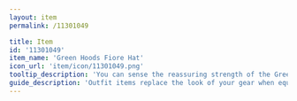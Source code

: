 ```yaml
---
layout: item
permalink: /11301049

title: Item
id: '11301049'
item_name: 'Green Hoods Fiore Hat'
icon_url: 'item/icon/11301049.png'
tooltip_description: 'You can sense the reassuring strength of the Green Hoods in this hat.'
guide_description: 'Outfit items replace the look of your gear when equipped.'
---
```

